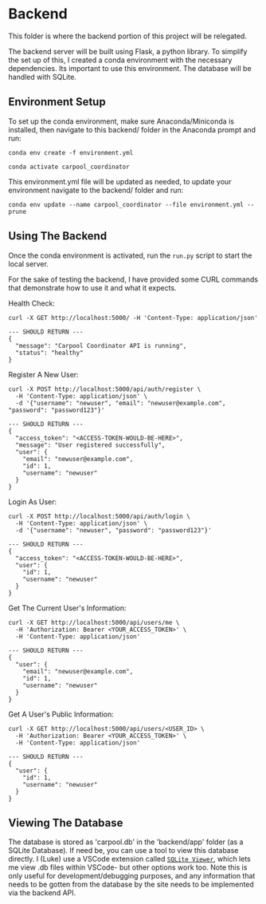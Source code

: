 # Backend

This folder is where the backend portion of this project will be relegated.

The backend server will be built using Flask, a python library. To simplify the set up of this, I created a conda environment with the necessary dependencies. Its important to use this environment. The database will be handled with SQLite.

## Environment Setup

To set up the conda environment, make sure Anaconda/Miniconda is installed, then navigate to this backend/ folder in the Anaconda prompt and run:

`conda env create -f environment.yml`

`conda activate carpool_coordinator`

This environment.yml file will be updated as needed, to update your environment navigate to the backend/ folder and run:

`conda env update --name carpool_coordinator --file environment.yml --prune`


## Using The Backend

Once the conda environment is activated, run the ```run.py``` script to start the local server.

For the sake of testing the backend, I have provided some CURL commands that demonstrate how to use it and what it expects.

Health Check:

```
curl -X GET http://localhost:5000/ -H 'Content-Type: application/json'

--- SHOULD RETURN ---
{
  "message": "Carpool Coordinator API is running",
  "status": "healthy"
}
```

Register A New User:
```
curl -X POST http://localhost:5000/api/auth/register \
  -H 'Content-Type: application/json' \
  -d '{"username": "newuser", "email": "newuser@example.com", "password": "password123"}'

--- SHOULD RETURN ---
{
  "access_token": "<ACCESS-TOKEN-WOULD-BE-HERE>",
  "message": "User registered successfully",
  "user": {
    "email": "newuser@example.com",
    "id": 1,
    "username": "newuser"
  }
}
```

Login As User:
```
curl -X POST http://localhost:5000/api/auth/login \
  -H 'Content-Type: application/json' \
  -d '{"username": "newuser", "password": "password123"}'

--- SHOULD RETURN ---
{
  "access_token": "<ACCESS-TOKEN-WOULD-BE-HERE>",
  "user": {
    "id": 1,
    "username": "newuser"
  }
}
```

Get The Current User's Information:
```
curl -X GET http://localhost:5000/api/users/me \
  -H 'Authorization: Bearer <YOUR_ACCESS_TOKEN>' \
  -H 'Content-Type: application/json'

--- SHOULD RETURN ---
{
  "user": {
    "email": "newuser@example.com",
    "id": 1,
    "username": "newuser"
  }
}
```

Get A User's Public Information:
```
curl -X GET http://localhost:5000/api/users/<USER_ID> \
  -H 'Authorization: Bearer <YOUR_ACCESS_TOKEN>' \
  -H 'Content-Type: application/json'

--- SHOULD RETURN ---
{
  "user": {
    "id": 1,
    "username": "newuser"
  }
}
```

## Viewing The Database

The database is stored as 'carpool.db' in the 'backend/app' folder (as a SQLite Database). If need be, you can use a tool to view this database directly. I (Luke) use a VSCode extension called [`SQLite Viewer`](https://marketplace.visualstudio.com/items?itemName=qwtel.sqlite-viewer), which lets me view .db files within VSCode- but other options work too. Note this is only useful for development/debugging purposes, and any information that needs to be gotten from the database by the site needs to be implemented via the backend API.